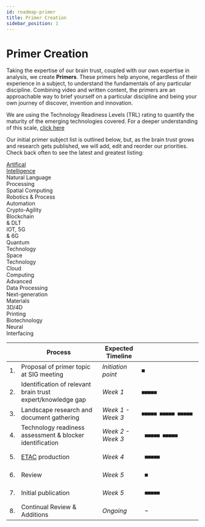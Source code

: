```yaml
---
id: roadmap-primer
title: Primer Creation
sidebar_position: 1
---
```


# Primer Creation

Taking the expertise of our brain trust, coupled with our own expertise in analysis, we create **Primers**. These primers help anyone, regardless of their experience in a subject, to understand the fundamentals of any particular discipline. Combining video and written content, the primers are an approachable way to brief yourself on a particular discipline and being your own journey of discover, invention and innovation.

We are using the Technology Readiness Levels (TRL) rating to quantify the maturity of the emerging technologies covered. For a deeper understanding of this scale, <a href="https://github.com/finos/zenith/tree/main/primers/artificial-intelligence">click here</a>

Our initial primer subject list is outlined below, but, as the brain trust grows and research gets published, we will add, edit and reorder our priorities. Check back often to see the latest and greatest listing:

<div class="container padding">
<div class="row">
<div class="text--center col col--15 ">
<a href="https://github.com/finos/zenith/tree/main/primers/artificial-intelligence">Artifical<br/>Intelligence</a> 
</div>
<div class="text--center col col--15 ">
Natural Language<br/>Processing
</div>
<div class="text--center col col--15 ">
Spatial Computing
</div>
<div class="text--center col col--15 ">
Robotics &amp; Process<br/>Automation
</div>
<div class="text--center col col--15 ">
Crypto-Agility
</div>
</div>
<div class="row">
<div class="text--center col col--15 ">
Blockchain<br/>&amp; DLT
</div>
<div class="text--center col col--15 ">
IOT, 5G<br/>&amp; 6G
</div>
<div class="text--center col col--15 ">
Quantum<br/>Technology
</div>
<div class="text--center col col--15 ">
Space<br/>Technology
</div>
<div class="text--center col col--15 ">
Cloud<br/>Computing
</div>
</div>
<div class="row">
<div class="text--center col col--15 ">
Advanced<br/>Data Processing
</div>
<div class="text--center col col--15 ">
Next-generation<br/>Materials
</div>
<div class="text--center col col--15 ">
3D/4D<br/>Printing
</div>
<div class="text--center col col--15 ">
Biotechnology
</div>
<div class="text--center col col--15 ">
Neural<br/>Interfacing
</div>
</div>
</div>

|  | Process | Expected Timeline |   |
|--|---------|-------------------|---|
|1.| Proposal of primer topic at SIG meeting | _Initiation point_ | <pre>■                                             </pre> |
|2.| Identification of relevant brain trust expert/knowledge gap | _Week 1_ | <pre>■■■■■                                        </pre> |
|3.| Landscape research and document gathering | _Week 1 - Week 3_ | <pre>■■■■■ ■■■■■ ■■■■■                        </pre> |
|4.| Technology readiness assessment & blocker identification | _Week 2 - Week 3_ | <pre>      ■■■■■ ■■■■■                        </pre> |
|5.| [ETAC](https://github.com/wso2/ETAC) production | _Week 4_ | <pre>                   ■■■■■               </pre> |
|6.| Review | _Week 5_ | <pre>                         ■            </pre> |
|7.| Initial publication | _Week 5_ | <pre>                         ■■■■■      </pre> |
|8.| Continual Review &amp; Additions | _Ongoing_ | <pre>                               →     </pre> |
